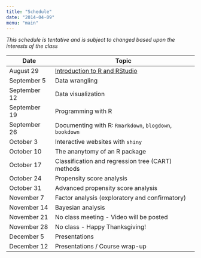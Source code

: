 ```yaml
---
title: "Schedule"
date: "2014-04-09"
menu: "main"
---
```


*This schedule is tentative and is subject to changed based upon the interests of the class*
	
Date          | Topic
--------------|----------------------------------------------------------------
August 29     | [Introduction to R and RStudio](/r/intror/)
September 5   | Data wrangling
September 12  | Data visualization
September 19  | Programming with R
September 26  | Documenting with R: `Rmarkdown`, `blogdown`, `bookdown`
October 3     | Interactive websites with `shiny`
October 10    | The ananytomy of an R package
October 17    | Classification and regression tree (CART) methods
October 24    | Propensity score analysis
October 31    | Advanced propensity score analysis
November 7    | Factor analysis (exploratory and confirmatory)
November 14   | Bayesian analysis
November 21   | No class meeting - Video will be posted
November 28   | No class - Happy Thanksgiving!
December 5    | Presentations
December 12   | Presentations / Course wrap-up
